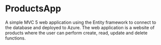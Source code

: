 # ProductsApp

A simple MVC 5 web application using the Entity framework to connect to the database and deployed to Azure. The web application is a website of products where the user can perform create, read, update and delete functions. 
